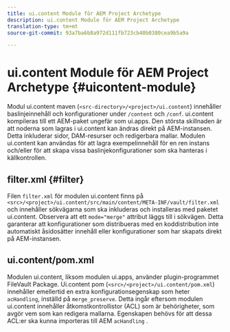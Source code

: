 ```yaml
---
title: ui.content Module för AEM Project Archetype
description: ui.content Module för AEM Project Archetype
translation-type: tm+mt
source-git-commit: 93a7ba6b8a972d111fb723cb40b0380cea9b5a9a

---
```



# ui.content Module för AEM Project Archetype {#uicontent-module}

Modul ui.content maven (`<src-directory>/<project>/ui.content`) innehåller baslinjeinnehåll och konfigurationer under `/content` och `/conf`. ui.content kompileras till ett AEM-paket ungefär som ui.apps. Den största skillnaden är att noderna som lagras i ui.content kan ändras direkt på AEM-instansen. Detta inkluderar sidor, DAM-resurser och redigerbara mallar. Modulen ui.content kan användas för att lagra exempelinnehåll för en ren instans och/eller för att skapa vissa baslinjekonfigurationer som ska hanteras i källkontrollen.

## filter.xml {#filter}

Filen `filter.xml` för modulen ui.content finns på `<src>/<project>/ui.content/src/main/content/META-INF/vault/filter.xml` och innehåller sökvägarna som ska inkluderas och installeras med paketet ui.content. Observera att ett `mode="merge"` attribut läggs till i sökvägen. Detta garanterar att konfigurationer som distribueras med en koddistribution inte automatiskt åsidosätter innehåll eller konfigurationer som har skapats direkt på AEM-instansen.

## ui.content/pom.xml

Modulen ui.content, liksom modulen ui.apps, använder plugin-programmet FileVault Package. Ui.content pom (`<src>/<project>/ui.content/pom.xml`) innehåller emellertid en extra konfigurationsegenskap som heter `acHandling`, inställd på `merge_preserve`. Detta ingår eftersom modulen ui.content innehåller åtkomstkontrollistor (ACL) som är behörigheter, som avgör vem som kan redigera mallarna. Egenskapen behövs för att dessa ACL:er ska kunna importeras till AEM `acHandling` .
